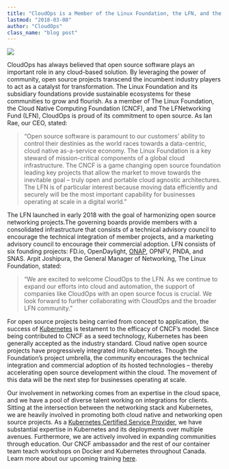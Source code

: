 ```yaml
---
title: "CloudOps is a Member of the Linux Foundation, the LFN, and the CNCF"
lastmod: "2018-03-08"
author: "CloudOps"
class_name: "blog post"
---
```


<img src="/images/blog/post/lf_silver.png" class="main-blog-image">

<p>CloudOps has always believed that open source software plays an important role in any cloud-based solution. By leveraging the power of community, open source projects transcend the incumbent industry players to act as a catalyst for transformation. The Linux Foundation and its subsidiary foundations provide sustainable ecosystems for these communities to grow and flourish. As a member of The Linux Foundation, the Cloud Native Computing Foundation (CNCF), and The LFNetworking Fund (LFN), CloudOps is proud of its commitment to open source. As Ian Rae, our CEO, stated:</p>

<blockquote><p>“Open source software is paramount to our customers’ ability to control their destinies as the world races towards a data-centric, cloud native as-a-service economy. The Linux Foundation is a key steward of mission-critical components of a global cloud infrastructure. The CNCF is a game changing open source foundation leading key projects that allow the market to move towards the inevitable goal – truly open and portable cloud agnostic architectures. The LFN is of particular interest because moving data efficiently and securely will be the most important capability for businesses operating at scale in a digital world.”</p></blockquote>

<p>The LFN launched in early 2018 with the goal of harmonizing open source networking projects.The governing boards provide members with a consolidated infrastructure that consists of a technical advisory council to encourage the technical integration of member projects, and a marketing advisory council to encourage their commercial adoption. LFN consists of six founding projects: FD.io, OpenDaylight, <a href="https://www.cloudops.com/2018/01/containerizing-onap-for-efficiency-why-bell-created-oom-using-kubernetes/" target="_blank">ONAP</a>, OPNFV, PNDA, and SNAS. Arpit Joshipura, the General Manager of Networking, The Linux Foundation, stated:</p>

<blockquote><p>“We are excited to welcome CloudOps to the LFN. As we continue to expand our efforts into cloud and automation, the support of companies like CloudOps with an open source focus is crucial. We look forward to further collaborating with CloudOps and the broader LFN community.”</p></blockquote>

<p>For open source projects being carried from concept to application, the success of <a href="https://www.cloudops.com/2018/01/lost-at-sea-navigating-the-complexities-of-kubernetes/" target="_blank">Kubernetes</a> is testament to the efficacy of CNCF’s model. Since being contributed to CNCF as a seed technology, Kubernetes has been generally accepted as the industry standard. Cloud native open source projects have progressively integrated into Kubernetes. Though the Foundation’s project umbrella, the community encourages the technical integration and commercial adoption of its hosted technologies – thereby accelerating open source development within the cloud. The movement of this data will be the next step for businesses operating at scale.</p>

<p>Our involvement in networking comes from an expertise in the cloud space, and we have a pool of diverse talent working on integrations for clients. Sitting at the intersection between the networking stack and Kubernetes, we are heavily involved in promoting both cloud native and networking open source projects. As a <a href="https://www.cloudops.com/2018/01/cloudops-is-a-kubernetes-certified-service-provider/" target="_blank">Kubernetes Certified Service Provider</a>, we have substantial expertise in Kubernetes and its deployments over multiple avenues. Furthermore, we are actively involved in expanding communities through education. Our CNCF ambassador and the rest of our container team teach workshops on Docker and Kubernetes throughout Canada. Learn more about our upcoming training <a href="https://www.cloudops.com/workshop-calendar/" target="_blank">here</a>.</p>